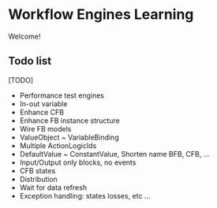 # Workflow Engines Learning

Welcome!

## Todo list
[TODO]
+ Performance test engines
+ In-out variable
+ Enhance CFB
+ Enhance FB instance structure
+ Wire FB models
+ ValueObject ~ VariableBinding
+ Multiple ActionLogicIds
+ DefaultValue ~ ConstantValue, Shorten name BFB, CFB, ...
+ Input/Output only blocks, no events
+ CFB states
+ Distribution
+ Wait for data refresh
+ Exception handling: states losses, etc ...